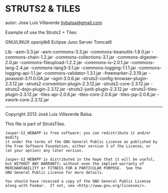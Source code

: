 STRUTS2 & TILES
=======================
autor: Jose Luis Villaverde
jlvbalsa@gmail.com

Example of use the Struts2 + Tiles:

GNU/LINUX
openjdk6
Eclipse Juno
Server Tomcat6

Lib:
			-asm-3.3.jar
			-asm-commons-3.3.jar
			-commons-beanutils-1.8.0.jar
			-commons-chain-1.2.jar
			-commons-collections-3.1.jar
			-commons-digester-2.0.jar
			-commons-fileupload-1.2.2.jar
			-commons-io-2.0.1.jar
			-commons-lang-2.4.jar
			-commons-lang3-3.1.jar
			-commons-logging-1.1.1.jar
			-commons-logging-api-1.1.jar
			-commons-validator-1.3.1.jar
			-freemarker-2.3.19.jar
			-javassist-3.11.0.GA.jar
			-ognl-3.0.6.jar
			-struts2-config-browser-plugin-2.3.12.jar
			-struts2-convention-plugin-2.3.12.jar
			-struts2-core-2.3.12.jar
			-struts2-dojo-plugin-2.3.12.jar
			-struts2-junit-plugin-2.3.12.jar
			-struts2-tiles-plugin-2.3.12.jar
			-tiles-api-2.0.6.jar
			-tiles-core-2.0.6.jar
			-tiles-jsp-2.0.6.jar
			-xwork-core-2.3.12.jar



*****
Copyright 2013 José Luis Villaverde Balsa.

This file is part of StrutsTiles.

    Jasper-S2_WEBAPP is free software: you can redistribute it and/or modify
    it under the terms of the GNU General Public License as published by
    the Free Software Foundation, either version 3 of the License, or
    (at your option) any later version.

    Jasper-S2_WEBAPP is distributed in the hope that it will be useful,
    but WITHOUT ANY WARRANTY; without even the implied warranty of
    MERCHANTABILITY or FITNESS FOR A PARTICULAR PURPOSE.  See the
    GNU General Public License for more details.

    You should have received a copy of the GNU General Public License
    along with Foobar.  If not, see <http://www.gnu.org/licenses/>.

